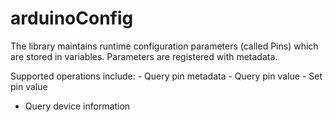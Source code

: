 # arduinoConfig
The library maintains runtime configuration parameters (called Pins) which are stored in variables. Parameters are registered with metadata.

Supported operations include:
	- Query pin metadata
	- Query pin value
	- Set pin value
  - Query device information
